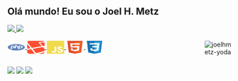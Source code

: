 ## Olá mundo! Eu sou o Joel H. Metz 
 <div>
  <a href="https://github.com/joelhmetz">
  <img height="180em" src="https://github-readme-stats.vercel.app/api?username=joelhmetz&show_icons=true&theme=darcula&include_all_commits=true&count_private=true"/>
  <img height="180em" src="https://github-readme-stats.vercel.app/api/top-langs/?username=joelhmetz&layout=compact&langs_count=7&theme=darcula"/>
</div>
<div style="display: inline_block"><br>
    <img align="center" alt="joelhmetz-Js" height="30" width="40" src="https://raw.githubusercontent.com/devicons/devicon/master/icons/php/php-plain.svg">
    <img align="center" alt="joelhmetz-Js" height="30" width="40" src="https://raw.githubusercontent.com/devicons/devicon/master/icons/laravel/laravel-plain.svg">
    <img align="center" alt="Rafa-Js" height="30" width="40" src="https://raw.githubusercontent.com/devicons/devicon/master/icons/javascript/javascript-plain.svg">
    <img align="center" alt="joelhmetz-HTML" height="30" width="40" src="https://raw.githubusercontent.com/devicons/devicon/master/icons/html5/html5-original.svg">
    <img align="center" alt="joelhmetz-CSS" height="30" width="40" src="https://raw.githubusercontent.com/devicons/devicon/master/icons/css3/css3-original.svg">    
    <img align="right" alt="joelhmetz-yoda" height="60" width="60" src="https://media1.giphy.com/media/Q7SKqn3G97xpmfSOvG/giphy.gif">
</div>
  
  ##
 
<div> 
  <a href="https://instagram.com/joelhmetz" target="_blank"><img src="https://img.shields.io/badge/-Instagram-%23E4405F?style=for-the-badge&logo=instagram&logoColor=white" target="_blank"></a>
 	 <a href = "mailto:joelmetz@gmail.com"><img src="https://img.shields.io/badge/-Gmail-%23333?style=for-the-badge&logo=gmail&logoColor=white" target="_blank"></a>
  <a href="https://www.linkedin.com/in/joelhmetz/" target="_blank"><img src="https://img.shields.io/badge/-LinkedIn-%230077B5?style=for-the-badge&logo=linkedin&logoColor=white" target="_blank"></a> 
  </div>


